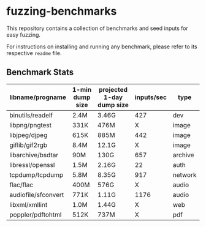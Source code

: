 # fuzzing-benchmarks

This repository contains a collection of benchmarks and seed inputs for easy fuzzing. 

For instructions on installing and running any benchmark, please refer to its respective `readme` file.


## Benchmark Stats

libname/progname | 1-min dump size | projected 1-day dump size | inputs/sec | type 
--- | --- | --- | --- | --- 
binutils/readelf | 2.4M | 3.46G | 427 | dev 
libpng/pngtest | 331K |	476M | X | image 
libjpeg/djpeg |	615K | 	885M | 442 | image 
giflib/gif2rgb | 8.4M |	12.1G | X | image
libarchive/bsdtar | 90M	| 130G | 657 | archive	
libressl/openssl |1.5M | 2.16G | 22 | auth
tcpdump/tcpdump	| 5.8M | 8.35G | 917 | network	
flac/flac | 400M | 576G | X | audio
audiofile/sfconvert | 771K | 1.11G | 1176 | audio
libxml/xmllint | 1.0M | 1.44G | X | web
poppler/pdftohtml | 512K | 737M | X | pdf
